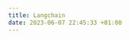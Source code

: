 ```yaml
---
title: Langchain
date: 2023-06-07 22:45:33 +01:00
---
```


<!--

| Scores         | Zero-shot          | Supervised          | Few-shot    |
|----------------|-------------------:|--------------------:|-------------:
| Micro F1-score | $$\mathbf{81.45}$$ |  $$79.88$$          | $$61.90$$   |
| Macro F1-score | $$\mathbf{78.74}$$ |  $$77.52$$          | $$55.02$$   |


| F1-score (per type)                      | Zero-shot           | Supervised | Few-shot  |
|------------------------------------------|--------------------:|-----------:|-----------:
| Supporting argument (`Argument_for`)     |  $$\mathbf{75.21}$$ | $$73.60$$  | $$48.74$$ |
| No argument (`NoArgument`)               |  $$\mathbf{86.74}$$ | $$85.66$$  | $$72.50$$ |
| Opposing argument (`Argument_against`)   |  $$\mathbf{74.26}$$ | $$73.30$$  | $$46.00$$ |


-->

<!--
I have to admit that this one's definitely a **negative result.** I initially
expected that the few-shot predictions will work better because there's added
context from the guidelines. But it's also possible that our prompt (plus our
sequential processing step) became a detriment to get more reliable predictions.

I'm not closing my doors to this hypothesis. There's an interesting distribution
of scores especially across category types. For example, [Levy et al.,
(2018)](#levy2018towards) seems to perform well on `NoArgument` cases. Perhaps
there's something in how the guideline was written that caused this? I might get
back to this again in a more qualitative light.

-->